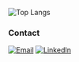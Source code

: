 ![Top Langs](https://github-readme-stats.vercel.app/api/top-langs/?username=mrshuhrat&layout=compact&title_color=fff&text_color=fff&bg_color=151515)

<h3>Contact</h3>

<a href="mailto:shukhratbekqobulov@gmail.com"><img alt="Email" src="https://img.shields.io/badge/Email-shukhratbekqobulov@gmail.com-blue?style=flat-square&logo=gmail"></a>
<a href="https://www.linkedin.com/in/shuhratbekqobulov"><img alt="LinkedIn" src="https://img.shields.io/badge/LinkedIn-Shuhratbek%20Qobulov-blue?style=flat-square&logo=linkedin%22"></a>
